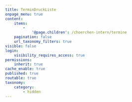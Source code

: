```yaml
---
title: TerminDruckListe
onpage_menu: true
content:
    items:
        -
            '@page.children': /choerchen-intern/termine
    pagination: false
    url_taxonomy_filters: true
visible: false
login:
    visibility_requires_access: true
permissions:
    inherit: true
cache_enable: true
published: true
routable: true
taxonomy:
    category:
        - hidden
---
```


